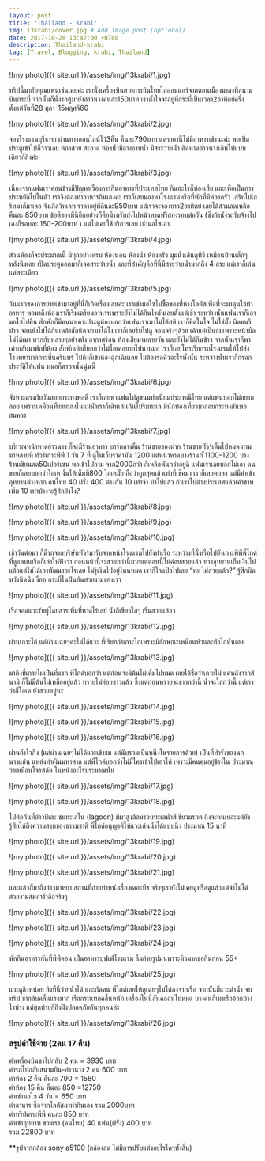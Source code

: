 ```yaml
---
layout: post
title: "Thailand - Krabi"
img: 13krabi/cover.jpg # Add image post (optional)
date: 2017-10-28 13:42:00 +0700
description: Thailand-krabi
tag: [Travel, Blogging, krabi, Thailand]
---
```


![my photo]({{ site.url }}/assets/img/13krabi/1.jpg)

ทริปนี้มากับคุณแฟนเช่นเคยค่ะ เรานั่งเครื่องบินสายการบินไทยไลออนแอร์จากดอนเมืองมาลงที่สนามบินกระบี่ จากนั้นก็นั่งรถตู้มายังอ่าวนางคนละ150บาท  เราตั้งใจจะอยู่ที่กระบี่เป็นเวลา2อาทิตย์ครึ่ง ตั้งแต่วันที่28 ตุลา-15พฤศจิ60

![my photo]({{ site.url }}/assets/img/13krabi/2.jpg)

จองโรงแรมบุรีธารา ผ่านทางออนไลน์ไว้3คืน คืนละ790บาท แต่ราคานี้ไม่มีอาหารเช้านะค่ะ พอเปิดประตูเข้าไปก็ว้าวเลย ห้องสวย สะอาด ห้องน้ำมีอ่างอาบน้ำ มีสระว่ายน้ำ ติดหาดอ่าวนางเดินไปแปบเดียวก็ถึงค่ะ

![my photo]({{ site.url }}/assets/img/13krabi/3.jpg)

เนื่องจากแฟนเราค่อนข้างมีปัญหาเรื่องการกินอาหารที่ประเทศไทย กินอะไรก็ท้องเสีย และเพื่อเป็นการประหยัดไปในตัว เราจึงต้องทำอาหารกินเองค่ะ เราก็เลยมองหาโรงแรมหรือที่พักที่มีห้องครัว เสริทไปเสริทมาก็มาเจอ จังเกิลวิทเลท ราคาอยู่ที่คืนละ950บาท แต่เราจะจองยาว2อาทิตย์ เลยได้ส่วนลดเหลือคืนละ 850บาท ข้อดีของที่นี่อีกอย่างก็คือมีรถรับส่งไปหน้าหาดฟรีสองรอบต่อวัน (ซึ่งถ้านั่งรถรับจ้างไปเองก็รอบละ 150-200บาท ) แต่ไม่เคยใช้บริการเลย เช่ามอไซเอา

![my photo]({{ site.url }}/assets/img/13krabi/4.jpg)

ส่วนห้องก็จะประมาณนี้ มีทุกอย่างครบ ห้องนอน ห้องน้ำ ห้องครัว มุมนั่งเล่นดูทีวี เหมือนบ้านเล็กๆหลังนึงเลย เปิดประตูออกมาก็เจอสระว่ายน้ำ และที่สำคัญคือที่นี่มีสระว่ายน้ำมากถึง 4 สระ แต่เราก็เล่นแค่สระเดียว

![my photo]({{ site.url }}/assets/img/13krabi/5.jpg)

วันแรกของการย้ายเข้ามาอยู่ที่นี่ก็เกิดเรื่องเลยค่ะ เราเช่ามอไซไปซื้อของที่ห้างโลตัสเพื่อที่จะมาตุนไว้ทำอาหาร พอมาถึงห้องเราก็เริ่มเตรียมอาหารเพราะยังไม่ได้กินไรกันเลยตั้งแต่เช้า ระหว่างนั้นแฟนเราก็เอามอไซไปคืน สักพักก็มีคนมาเคาะประตูห้องบอกว่าแฟนเราเมาไม่ได้สติ เราก็คิดในใจ ไม่ใช่มั้ง ผิดคนรึป่าว จอนยังไม่ได้กินเหล้าสักนิดจะเมาได้ไง เราก็เลยรีบไปดู จอนจริงๆด้วย เค้าแค่เป็นลมเพราะหน้ามืด ไม่ได้เมา บวกกับหลายๆอย่างทั้ง อากาศร้อน ท้องเสียมาหลายวัน และยังไม่ได้กินข้าว จากนั้นเราก็พาเค้ากลับมาพักที่ห้อง สักพักเค้าก็บอกว่าไม่โอเคอยากไปหาหมอ เราก็เลยโทรเรียกรถโรงแรมให้ไปส่ง โรงพยาบาลกระบี่นครินทร์ ไปถึงก็เข้าห้องฉุกเฉินเลย ไม่ต้องรอคิวอะไรทั้งนั้น ระหว่างนั้นเราก็กรอกประวัติให้แฟน หมอก็ตรวจนั้นนู่นนี่

![my photo]({{ site.url }}/assets/img/13krabi/6.jpg)

จังหวะตรงกับวันลอยกระทงพอดี เราก็เลยพาแฟนไปดูขนมทำเนียมประเพณีไทย แต่แฟนบอกไม่อยากลอย เพราะเหมือนทิ้งขยะลงในแม่น้ำเราก็เดินเล่นกันไปริมทะเล มีนักท่องเที่ยวมาลอยกระทงกันพอสมควร

![my photo]({{ site.url }}/assets/img/13krabi/7.jpg)

บริเวณหน้าหาดอ่าวนาง ก็จะมีร้านอาหาร บาร์กลางคืน ร้านขายของฝาก ร้านขายทัวร์เต็มไปหมด ถามมาหลายที่ ทัวร์เกาะพีพี 1 วัน 7 ที่ ดูในเว็บราคามัน 1200 แต่หน้าหาดบางร้านก ็1100-1200 บางร้านเขียนลด50เปอร์เซน พอเข้าไปถาม จาก2000กว่า ก็เหลือพันกว่าอยู่ดี แฟนเราเลยบอกไม่เอา คนขายก็เลยบอกว่าโอเค งั้นให้เต็มที่800 โอเคมั้ย ถือว่าถูกสุดแล้วเท่าที่เช็คมา เราก็เลยตกลง แต่มีค่าเข้าอุทยานต่างหาก คนไทย 40 ฝรั่ง 400 ต่างกัน 10 เท่าจ้า บ้าไปแล้ว ถ้าเราไปต่างประเทศแล้วเค้าชาทเพิ่ม 10 เท่าบ้างจะรู้สึกยังไง?  

![my photo]({{ site.url }}/assets/img/13krabi/8.jpg)

![my photo]({{ site.url }}/assets/img/13krabi/9.jpg)

![my photo]({{ site.url }}/assets/img/13krabi/10.jpg)

เช้าวันต่อมา ก็มีรถจากบริษัททัวร์มารับจากหน้าโรงแรมไปยังท่าเรือ ระหว่างที่นั่งเรือไปยังเกาะพีพีพี่ไกด์ที่ดูแลบนเรือก็เล่าให้ฟังว่า ก่อนหน้านี้จะสวยกว่านี้มากแต่ตอนนี้ไม่ค่อยสวยแล้ว ทางอุทยานเก็บเงินไปแล้วแต่ไม่ได้เอาพัฒนาอะไรเลย ไม่รู้เงินไปอยู่ไหนหมด เราก็ใจแป้วไปเลย “ห่ะ ไม่สวยแล้ว?” รู้สึกผิดหวังนิดนึง  งืออ กระบี่ในฝันอันสวยงามของเรา

![my photo]({{ site.url }}/assets/img/13krabi/11.jpg)

เรือจอดแวะรับผู้โดยสารเพิ่มที่หาดไร่เลย์ น้ำสีเขียวใสๆ เริ่มสวยแล้วว

![my photo]({{ site.url }}/assets/img/13krabi/12.jpg)

ผ่านเกาะไก่ แค่ผ่านเฉยๆค่ะไม่ได้แวะ ที่เรียกว่าเกาะไก่เพราะมีลักษณะเหมือนหัวและตัวไก่นั่นเอง

![my photo]({{ site.url }}/assets/img/13krabi/13.jpg)

มาถึงที่เกาะไผ่เป็นที่แรก พี่ไกด์บอกว่า แต่ก่อนจะมีต้นไผ่เต็มไปหมด เลยได้ชื่อว่าเกาะไผ่ แต่หลังจากสึนามิ ก็ไม่มีต้นไผ่เหลืออยู่แล้ว ทรายไม่ค่อยขาวแล้ว ซึ่งแต่ก่อนทรายจะขาวกว่านี้ น้ำจะใสกว่านี้ แต่เราว่าก็โอเค ยังสวยอยู่นะ

![my photo]({{ site.url }}/assets/img/13krabi/14.jpg)

![my photo]({{ site.url }}/assets/img/13krabi/15.jpg)

![my photo]({{ site.url }}/assets/img/13krabi/16.jpg)

ผ่านถ้ำไวกิ้ง (แค่ผ่านเฉยๆไม่ได้แวะเข้าชม แต่นับรวมเป็นหนึ่งในรายการด้วย) เป็นที่ทำรังของนกนางแอ่น แหล่งทำเงินมหาศาล แต่พี่ไกด์บอกว่าไม่มีใครเข้าไปเอาได้ เพราะมีคนคุมอยู่ข้างใน ประมาณว่าเหมือนโจรสลัด ในหนังอะไรประมาณนั้น

![my photo]({{ site.url }}/assets/img/13krabi/17.jpg)

![my photo]({{ site.url }}/assets/img/13krabi/18.jpg)

ไปต่อกันที่อ่าวปิเละ ชมทะเลใน (lagoon) มีผาสูงล้อมรอบทะเลน้ำสีเขียวมรกต ถึงจะคนเยอะแต่ยังรู้สึกได้ถึงความสงบของธรรมชาติ พี่ไกด์อนุญาติให้แวะเล่นน้ำได้แปบนึง ประมาณ 15 นาที

![my photo]({{ site.url }}/assets/img/13krabi/19.jpg)

![my photo]({{ site.url }}/assets/img/13krabi/20.jpg)

![my photo]({{ site.url }}/assets/img/13krabi/21.jpg)

และแล้วก็มาถึงอ่าวมาหยา สถานที่ถ่ายทำหนังเรื่องเดอะบีช จริงๆเรายังไม่เคยดูหรือดูแล้วแต่จำไม่ได้ สวยงามสมคำร่ำลือจริงๆ

![my photo]({{ site.url }}/assets/img/13krabi/22.jpg)

![my photo]({{ site.url }}/assets/img/13krabi/23.jpg)

![my photo]({{ site.url }}/assets/img/13krabi/24.jpg)

พักกินอาหารกันที่พีพีดอน เป็นอาหารบุฟเฟ่โรงแรม ลืมถ่ายรูปมาเพราะหิวมากขอกินก่อน 55+

![my photo]({{ site.url }}/assets/img/13krabi/25.jpg)

แวะดูลิงหน่อย ลิงที่นี่ว่ายน้ำได้ และกัดคน พี่ไกด์เลยให้ดูเฉยๆไม่ได้ลงจากเรือ จากนั้นก็แวะดำน้ำ จบทริป ขากลับคลื่นแรงมาก เรือกระแทกคลื่นหนัก เครื่องในนี่สั่นคลอนไปหมด บางคนก็เมาเรืออ้วกบ้างไรบ้าง แต่สุดท้ายก็ถึงฝั่งปลอดภัยกันทุกคนค่ะ

![my photo]({{ site.url }}/assets/img/13krabi/26.jpg)

### สรุปค่าใช้จ่าย  (2คน 17 คืน)  
ค่าเครื่องบินขาไปกลับ 2 คน = 3930 บาท   
ค่ารถไปกลับสนามบิน-อ่าวนาง 2 คน 600 บาท  
ค่าห้อง 2 คืน คืนละ 790 = 1580  
ค่าห้อง 15 คืน คืนละ 850 =12750  
ค่าเช่ามอไซ 4 วัน = 650 บาท  
ค่าอาหาร ซื้อจากโลตัสมาทำกินเอง รวม 2000บาท    
ค่าทริปเกาะพีพี คนละ 850 บาท  
ค่าเข้าอุทยาท ของเรา (คนไทย) 40 แฟน(ฝรั่ง) 400 บาท    
รวม 22800 บาท  


**รูปจากกล้อง sony a5100 (กล้องสด ไม่มีการปรับแต่งอะไรใดๆทั้งสิ้น)
